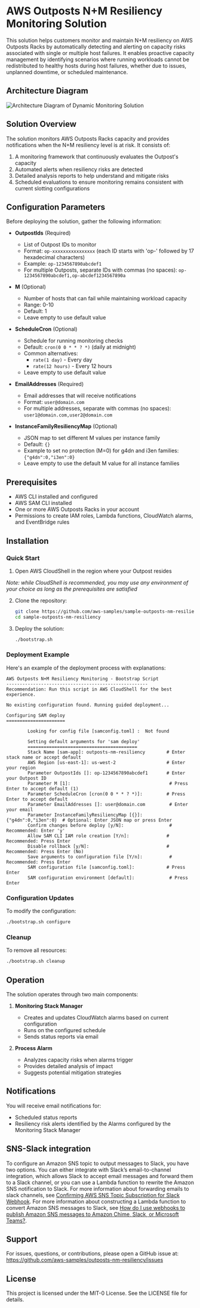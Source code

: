 # AWS Outposts N+M Resiliency Monitoring Solution

This solution helps customers monitor and maintain N+M resiliency on AWS Outposts Racks by automatically detecting and alerting on capacity risks associated with single or multiple host failures. It enables proactive capacity management by identifying scenarios where running workloads cannot be redistributed to healthy hosts during host failures, whether due to issues, unplanned downtime, or scheduled maintenance.

## Architecture Diagram

![Architecture Diagram of Dynamic Monitoring Solution](static/Dynamic_Capacity_Monitoring.jpg "Dynamic Monitoring of N+M Availability")

## Solution Overview

The solution monitors AWS Outposts Racks capacity and provides notifications when the N+M resiliency level is at risk. It consists of:

1. A monitoring framework that continuously evaluates the Outpost's capacity
2. Automated alerts when resiliency risks are detected
3. Detailed analysis reports to help understand and mitigate risks
4. Scheduled evaluations to ensure monitoring remains consistent with current slotting configurations

## Configuration Parameters

Before deploying the solution, gather the following information:

- **OutpostIds** (Required)
  - List of Outpost IDs to monitor
  - Format: `op-xxxxxxxxxxxxxxxx` (each ID starts with 'op-' followed by 17 hexadecimal characters)
  - Example: `op-1234567890abcdef1`
  - For multiple Outposts, separate IDs with commas (no spaces): `op-1234567890abcdef1,op-abcdef1234567890a`

- **M** (Optional)
  - Number of hosts that can fail while maintaining workload capacity
  - Range: 0-10
  - Default: 1
  - Leave empty to use default value

- **ScheduleCron** (Optional)
  - Schedule for running monitoring checks
  - Default: `cron(0 0 * * ? *)` (daily at midnight)
  - Common alternatives:
    - `rate(1 day)` - Every day
    - `rate(12 hours)` - Every 12 hours
  - Leave empty to use default value

- **EmailAddresses** (Required)
  - Email addresses that will receive notifications
  - Format: `user@domain.com`
  - For multiple addresses, separate with commas (no spaces): `user1@domain.com,user2@domain.com`

- **InstanceFamilyResiliencyMap** (Optional)
  - JSON map to set different M values per instance family
  - Default: `{}`
  - Example to set no protection (M=0) for g4dn and i3en families: `{"g4dn":0,"i3en":0}`
  - Leave empty to use the default M value for all instance families

## Prerequisites

- AWS CLI installed and configured
- AWS SAM CLI installed
- One or more AWS Outposts Racks in your account
- Permissions to create IAM roles, Lambda functions, CloudWatch alarms, and EventBridge rules

## Installation

### Quick Start

1. Open AWS CloudShell in the region where your Outpost resides

  *Note: while CloudShell is recommended, you may use any environment of your choice as long as the prerequisites are satisfied*

2. Clone the repository:
   ```bash
   git clone https://github.com/aws-samples/sample-outposts-nm-resiliency
   cd sample-outposts-nm-resiliency
   ```

3. Deploy the solution:
   ```bash
   ./bootstrap.sh
   ```

### Deployment Example

Here's an example of the deployment process with explanations:

```
AWS Outposts N+M Resiliency Monitoring - Bootstrap Script
-----------------------------------------------------
Recommendation: Run this script in AWS CloudShell for the best experience.

No existing configuration found. Running guided deployment...

Configuring SAM deploy
======================

        Looking for config file [samconfig.toml] :  Not found

        Setting default arguments for 'sam deploy'
        =========================================
        Stack Name [sam-app]: outposts-nm-resiliency        # Enter stack name or accept default
        AWS Region [us-east-1]: us-west-2                   # Enter your region
        Parameter OutpostIds []: op-1234567890abcdef1       # Enter your Outpost ID
        Parameter M [1]:                                     # Press Enter to accept default (1)
        Parameter ScheduleCron [cron(0 0 * * ? *)]:         # Press Enter to accept default
        Parameter EmailAddresses []: user@domain.com         # Enter your email
        Parameter InstanceFamilyResiliencyMap [{}]: {"g4dn":0,"i3en":0}  # Optional: Enter JSON map or press Enter
        Confirm changes before deploy [y/N]:                 # Recommended: Enter 'y'
        Allow SAM CLI IAM role creation [Y/n]:              # Recommended: Press Enter
        Disable rollback [y/N]:                             # Recommended: Press Enter (No)
        Save arguments to configuration file [Y/n]:          # Recommended: Press Enter
        SAM configuration file [samconfig.toml]:            # Press Enter
        SAM configuration environment [default]:             # Press Enter
```

### Configuration Updates

To modify the configuration:
```bash
./bootstrap.sh configure
```

### Cleanup

To remove all resources:
```bash
./bootstrap.sh cleanup
```

## Operation

The solution operates through two main components:

1. **Monitoring Stack Manager**
   - Creates and updates CloudWatch alarms based on current configuration
   - Runs on the configured schedule
   - Sends status reports via email

2. **Process Alarm**
   - Analyzes capacity risks when alarms trigger
   - Provides detailed analysis of impact
   - Suggests potential mitigation strategies

## Notifications

You will receive email notifications for:
- Scheduled status reports
- Resiliency risk alerts identified by the Alarms configured by the Monitoring Stack Manager

## SNS-Slack integration

To configure an Amazon SNS topic to output messages to Slack, you have two options. You can either integrate with Slack’s email-to-channel integration, which allows Slack to accept email messages and forward them to a Slack channel, or you can use a Lambda function to rewrite the Amazon SNS notification to Slack. For more information about forwarding emails to slack channels, see [Confirming AWS SNS Topic Subscription for Slack Webhook](https://stackoverflow.com/questions/49341187/confirming-aws-sns-topic-subscription-for-slack-webhook). For more information about constructing a Lambda function to convert Amazon SNS messages to Slack, see [How do I use webhooks to publish Amazon SNS messages to Amazon Chime, Slack, or Microsoft Teams?](https://repost.aws/knowledge-center/sns-lambda-webhooks-chime-slack-teams).

## Support

For issues, questions, or contributions, please open a GitHub issue at:
https://github.com/aws-samples/outposts-nm-resiliency/issues

## License

This project is licensed under the MIT-0 License. See the LICENSE file for details.
